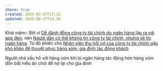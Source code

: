 ```yaml
---
share: true
created: 2025-03-27T17:13
updated: 2025-08-27T14:36
---
```

Khái niệm:: 
Bởi vì [Dễ đánh đồng công ty tài chính do ngân hàng lập ra với app đen](../../../../../%F0%9F%93%9CT%C3%A0i%20nguy%C3%AAn/T%C3%ACnh%20h%C3%ACnh%20%E1%BB%9F%20Vi%E1%BB%87t%20Nam/L%C4%A9nh%20v%E1%BB%B1c%20c%E1%BB%A5%20th%E1%BB%83/T%E1%BB%95%20ch%E1%BB%A9c%20t%C3%ADn%20d%E1%BB%A5ng/D%E1%BB%85%20%C4%91%C3%A1nh%20%C4%91%E1%BB%93ng%20c%C3%B4ng%20ty%20t%C3%A0i%20ch%C3%ADnh%20do%20ng%C3%A2n%20h%C3%A0ng%20l%E1%BA%ADp%20ra%20v%E1%BB%9Bi%20app%20%C4%91en.md), nên [Người dân có thể không tin công ty tài chính, nhưng sẽ tin ngân hàng](../../../../../%F0%9F%93%9CT%C3%A0i%20nguy%C3%AAn/T%C3%ACnh%20h%C3%ACnh%20%E1%BB%9F%20Vi%E1%BB%87t%20Nam/L%C4%A9nh%20v%E1%BB%B1c%20c%E1%BB%A5%20th%E1%BB%83/T%E1%BB%95%20ch%E1%BB%A9c%20t%C3%ADn%20d%E1%BB%A5ng/Ng%C6%B0%E1%BB%9Di%20d%C3%A2n%20c%C3%B3%20th%E1%BB%83%20kh%C3%B4ng%20tin%20c%C3%B4ng%20ty%20t%C3%A0i%20ch%C3%ADnh,%20nh%C6%B0ng%20s%E1%BA%BD%20tin%20ng%C3%A2n%20h%C3%A0ng.md). Từ đó khiến cho [Nhân viên thu hồi nợ của công ty tài chính gặp khó khăn để thuyết phục hàng xóm, gia đình tác động khách](Nh%C3%A2n%20vi%C3%AAn%20thu%20h%E1%BB%93i%20n%E1%BB%A3%20c%E1%BB%A7a%20c%C3%B4ng%20ty%20t%C3%A0i%20ch%C3%ADnh%20g%E1%BA%B7p%20kh%C3%B3%20kh%C4%83n%20%C4%91%E1%BB%83%20thuy%E1%BA%BFt%20ph%E1%BB%A5c%20h%C3%A0ng%20x%C3%B3m,%20gia%20%C4%91%C3%ACnh%20t%C3%A1c%20%C4%91%E1%BB%99ng%20kh%C3%A1ch.md)

Người nhà xấu hổ với hàng xóm khi bị ngân hàng tác động hơn 
hàng xóm đồn bất hiếu ăn chơi để nợ lại cho gia đình
